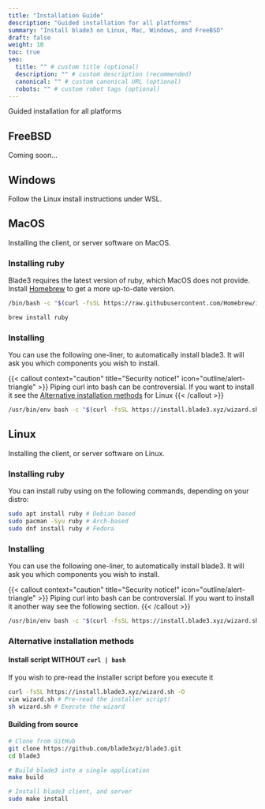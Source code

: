 ```yaml
---
title: "Installation Guide"
description: "Guided installation for all platforms"
summary: "Install blade3 on Linux, Mac, Windows, and FreeBSD"
draft: false
weight: 10
toc: true
seo:
  title: "" # custom title (optional)
  description: "" # custom description (recommended)
  canonical: "" # custom canonical URL (optional)
  robots: "" # custom robot tags (optional)
---
```


Guided installation for all platforms

## FreeBSD
Coming soon...

## Windows
Follow the Linux install instructions under WSL.

## MacOS
Installing the client, or server software on MacOS.

### Installing ruby
Blade3 requires the latest version of ruby, which MacOS does not provide. Install [Homebrew](https://brew.sh) to get a more up-to-date version.
```bash
/bin/bash -c "$(curl -fsSL https://raw.githubusercontent.com/Homebrew/install/HEAD/install.sh)"

brew install ruby
```

### Installing
You can use the following one-liner, to automatically install blade3. It will ask you which components you wish to install.

{{< callout context="caution" title="Security notice!" icon="outline/alert-triangle" >}}
Piping curl into bash can be controversial. If you want to install it see the [Alternative installation methods](#alternative-installation-methods) for Linux
{{< /callout >}}

```bash
/usr/bin/env bash -c "$(curl -fsSL https://install.blade3.xyz/wizard.sh)"
```

## Linux
Installing the client, or server software on Linux.

### Installing ruby
You can install ruby using on the following commands, depending on your distro:
```bash
sudo apt install ruby # Debian based
sudo pacman -Syu ruby # Arch-based
sudo dnf install ruby # Fedora
```

### Installing
You can use the following one-liner, to automatically install blade3. It will ask you which components you wish to install.

{{< callout context="caution" title="Security notice!" icon="outline/alert-triangle" >}}
Piping curl into bash can be controversial. If you want to install it another way see the following section.
{{< /callout >}}

```bash
/usr/bin/env bash -c "$(curl -fsSL https://install.blade3.xyz/wizard.sh)"
```

### Alternative installation methods

#### Install script WITHOUT ```curl | bash```
If you wish to pre-read the installer script before you execute it
```bash
curl -fsSL https://install.blade3.xyz/wizard.sh -O
vim wizard.sh # Pre-read the installer script!
sh wizard.sh # Execute the wizard
```

#### Building from source
```bash
# Clone from GitHub
git clone https://github.com/blade3xyz/blade3.git
cd blade3

# Build blade3 into a single application
make build

# Install blade3 client, and server
sudo make install
```
